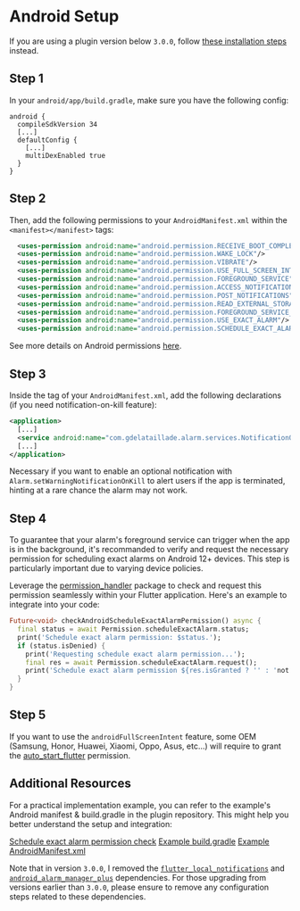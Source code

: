# Android Setup

If you are using a plugin version below `3.0.0`, follow [these installation steps](https://github.com/gdelataillade/alarm/blob/a2b736807e03ae1f3a60f234ad0b4f686ac59520/help/INSTALL-ANDROID.md) instead.

## Step 1
In your `android/app/build.gradle`, make sure you have the following config:
```Gradle
android {
  compileSdkVersion 34
  [...]
  defaultConfig {
    [...]
    multiDexEnabled true
  }
}
```

## Step 2
Then, add the following permissions to your `AndroidManifest.xml` within the `<manifest></manifest>` tags:

```xml
  <uses-permission android:name="android.permission.RECEIVE_BOOT_COMPLETED"/>
  <uses-permission android:name="android.permission.WAKE_LOCK"/>
  <uses-permission android:name="android.permission.VIBRATE"/>
  <uses-permission android:name="android.permission.USE_FULL_SCREEN_INTENT"/>
  <uses-permission android:name="android.permission.FOREGROUND_SERVICE" />
  <uses-permission android:name="android.permission.ACCESS_NOTIFICATION_POLICY" />
  <uses-permission android:name="android.permission.POST_NOTIFICATIONS" />
  <uses-permission android:name="android.permission.READ_EXTERNAL_STORAGE"/>
  <uses-permission android:name="android.permission.FOREGROUND_SERVICE_MEDIA_PLAYBACK"/>
  <uses-permission android:name="android.permission.USE_EXACT_ALARM"/>
  <uses-permission android:name="android.permission.SCHEDULE_EXACT_ALARM"/>
```

See more details on Android permissions [here](https://developer.android.com/reference/android/Manifest.permission).

## Step 3
Inside the <application> tag of your `AndroidManifest.xml`, add the following declarations (if you need notification-on-kill feature):
```xml
<application>
  [...]
  <service android:name="com.gdelataillade.alarm.services.NotificationOnKillService" />
  [...]
</application>
```

Necessary if you want to enable an optional notification with `Alarm.setWarningNotificationOnKill` to alert users if the app is terminated, hinting at a rare chance the alarm may not work.

## Step 4
To guarantee that your alarm's foreground service can trigger when the app is in the background, it's recommanded to verify and request the necessary permission for scheduling exact alarms on Android 12+ devices. This step is particularly important due to varying device policies.

Leverage the [permission_handler](https://pub.dev/packages/permission_handler) package to check and request this permission seamlessly within your Flutter application. Here's an example to integrate into your code:

```Dart
Future<void> checkAndroidScheduleExactAlarmPermission() async {
  final status = await Permission.scheduleExactAlarm.status;
  print('Schedule exact alarm permission: $status.');
  if (status.isDenied) {
    print('Requesting schedule exact alarm permission...');
    final res = await Permission.scheduleExactAlarm.request();
    print('Schedule exact alarm permission ${res.isGranted ? '' : 'not'} granted.');
  }
}
```

## Step 5
If you want to use the `androidFullScreenIntent` feature, some OEM (Samsung, Honor, Huawei, Xiaomi, Oppo, Asus, etc...) will require to grant the [auto_start_flutter](https://pub.dev/packages/auto_start_flutter) permission.

## Additional Resources
For a practical implementation example, you can refer to the example's Android manifest & build.gradle in the plugin repository. This might help you better understand the setup and integration:

[Schedule exact alarm permission check](https://github.com/gdelataillade/alarm/blob/main/example/lib/screens/home.dart)
[Example build.gradle](https://github.com/gdelataillade/alarm/blob/main/example/android/app/build.gradle)
[Example AndroidManifest.xml](https://github.com/gdelataillade/alarm/blob/main/example/android/app/src/main/AndroidManifest.xml)

Note that in version `3.0.0`, I removed the [`flutter_local_notifications`](https://pub.dev/packages/flutter_local_notifications) and [`android_alarm_manager_plus`](https://pub.dev/packages/android_alarm_manager_plus) dependencies. For those upgrading from versions earlier than `3.0.0`, please ensure to remove any configuration steps related to these dependencies.